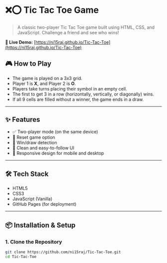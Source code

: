 # ❌⭕ Tic Tac Toe Game

> A classic two-player Tic Tac Toe game built using HTML, CSS, and JavaScript. Challenge a friend and see who wins!

**🔗 Live Demo:** [https://ni15raj.github.io/Tic-Tac-Toe](https://ni15raj.github.io/Tic-Tac-Toe)


## 🎮 How to Play

- The game is played on a 3x3 grid.
- Player 1 is **X**, and Player 2 is **O**.
- Players take turns placing their symbol in an empty cell.
- The first to get 3 in a row (horizontally, vertically, or diagonally) wins.
- If all 9 cells are filled without a winner, the game ends in a draw.

---

## ✨ Features

- ✅ Two-player mode (on the same device)
- 🔁 Reset game option
- 🎉 Win/draw detection
- 🧠 Clean and easy-to-follow UI
- 📱 Responsive design for mobile and desktop

---

## 🛠️ Tech Stack

- HTML5
- CSS3
- JavaScript (Vanilla)
- GitHub Pages (for deployment)

---

## 📦 Installation & Setup

### 1. Clone the Repository

```bash
git clone https://github.com/ni15raj/Tic-Tac-Toe.git
cd Tic-Tac-Toe
